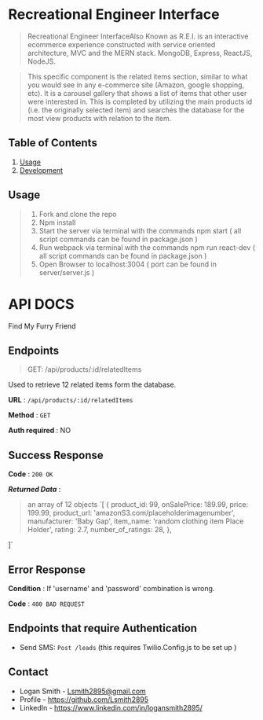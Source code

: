 # Recreational Engineer Interface

> Recreational Engineer InterfaceAlso Known as R.E.I. is an interactive ecommerce experience constructed with service oriented architecture, MVC and the MERN stack. MongoDB, Express, ReactJS, NodeJS.

> This specific component is the related items section, similar to what you would see in any e-commerce site (Amazon, google shopping, etc). It is a carousel gallery that shows a list of items that other user were interested in. This is completed by utilizing the main products id (i.e. the originally selected item) and searches the database for the most view products with relation to the item.


## Table of Contents

1. [Usage](#Usage)
1. [Development](#development)

## Usage

> 1. Fork and clone the repo 
> 2. Npm install
> 3. Start the server via terminal with the commands npm start    ( all script commands can be found in package.json ) 
> 4. Run webpack via terminal with the commands npm run react-dev ( all script commands can be found in package.json ) 
> 5. Open Browser to localhost:3004                               ( port can be found in server/server.js )

# API DOCS
Find My Furry Friend

## Endpoints
> GET: /api/products/:id/relatedItems

Used to retrieve 12 related items form the database.

**URL** : `/api/products/:id/relatedItems`

**Method** : `GET`

**Auth required** : NO

## Success Response

**Code** : `200 OK`

***Returned Data*** : 
> an array of 12 objects
> `[
  {
    product_id: 99,
    onSalePrice: 189.99,
    price: 199.99,
    product_url: 'amazonS3.com/placeholderimagenumber',
    manufacturer: 'Baby Gap',
    item_name: 'random clothing item Place Holder',
    rating: 2.7,
    number_of_ratings: 28,
  },
  
]`

## Error Response

**Condition** : If 'username' and 'password' combination is wrong.

**Code** : `400 BAD REQUEST`


## Endpoints that require Authentication
* Send SMS: `Post /leads` (this requires Twilio.Config.js to be set up )

## Contact
- Logan Smith - Lsmith2895@gmail.com
- Profile     - https://github.com/Lsmith2895
- LinkedIn    - https://www.linkedin.com/in/logansmith2895/
